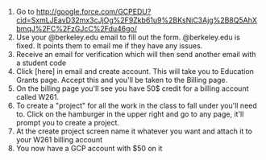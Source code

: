 1. Go to http://google.force.com/GCPEDU?cid=SxmLJEavD32mx3cJjOg%2F9Zkb61u9%2BKsNiC3Ajg%2B8Q5AhXbmqJ%2FC%2FzGJcC%2Fdu46go/
2. Use your @berkeley.edu email to fill out the form. @berkeley.edu is fixed. It points them to email me if they have any issues.
3. Receive an email for verification which will then send another email with a student code
4. Click [here] in email and create account. This will take you to Education Grants page. Accept this and you'll be taken to the Billing page.
5. On the billing page you'll see you have 50$ credit for a billing account called W261.
6. To create a "project" for all the work in the class to fall under you'll need to. Click on the hamburger in the upper right and go to any page, it'll prompt you to create a project.
7. At the create project screen name it whatever you want and attach it to your W261 billing account
8. You now have a GCP account with $50 on it
